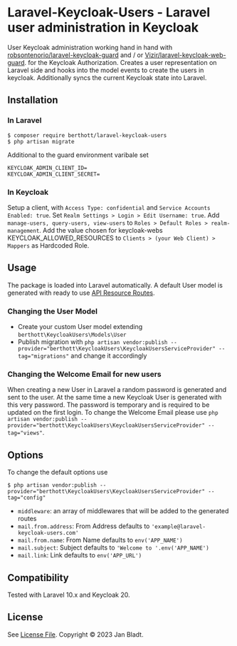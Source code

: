 # Laravel-Keycloak-Users - Laravel user administration in Keycloak

User Keycloak administration working hand in hand with [robsontenorio/laravel-keycloak-guard](https://github.com/robsontenorio/laravel-keycloak-guard) and / or [Vizir/laravel-keycloak-web-guard](https://github.com/Vizir/laravel-keycloak-web-guard). for the Keycloak Authorization.
Creates a user representation on Laravel side and hooks into the model events to create the users in keycloak. Additionally syncs the current Keycloak state into Laravel.

## Installation

### In Laravel
```
$ composer require berthott/laravel-keycloak-users
$ php artisan migrate
```

Additional to the guard environment varibale set 
```
KEYCLOAK_ADMIN_CLIENT_ID=
KEYCLOAK_ADMIN_CLIENT_SECRET=
```

### In Keycloak
Setup a client, with `Access Type: confidential` and `Service Accounts Enabled: true`.
Set `Realm Settings > Login > Edit Username: true`.
Add `manage-users, query-users, view-users` to `Roles > Default Roles > realm-management`.
Add the value chosen for keycloak-webs KEYCLOAK_ALLOWED_RESOURCES to `Clients > (your Web Client) > Mappers` as Hardcoded Role.

## Usage

The package is loaded into Laravel automatically. A default User model is generated with ready to use [API Resource Routes](https://laravel.com/docs/8.x/controllers#api-resource-routes).

### Changing the User Model

* Create your custom User model extending `berthott\KeycloakUsers\Models\User`
* Publish migration with `php artisan vendor:publish --provider="berthott\KeycloakUsers\KeycloakUsersServiceProvider" --tag="migrations"` and change it accordingly

### Changing the Welcome Email for new users

When creating a new User in Laravel a random password is generated and sent to the user. At the same time a new Keycloak User is generated with this very password. The password is temporary and is required to be updated on the first login.
To change the Welcome Email please use `php artisan vendor:publish --provider="berthott\KeycloakUsers\KeycloakUsersServiceProvider" --tag="views"`.

## Options

To change the default options use
```
$ php artisan vendor:publish --provider="berthott\KeycloakUsers\KeycloakUsersServiceProvider" --tag="config"
```
* `middleware`: an array of middlewares that will be added to the generated routes
* `mail.from.address`: From Address defaults to `'example@laravel-keycloak-users.com'`
* `mail.from.name`: From Name defaults to `env('APP_NAME')`
* `mail.subject`: Subject defaults to `'Welcome to '.env('APP_NAME')`
* `mail.link`: Link defaults to `env('APP_URL')`

## Compatibility

Tested with Laravel 10.x and Keycloak 20.

## License

See [License File](license.md). Copyright © 2023 Jan Bladt.
